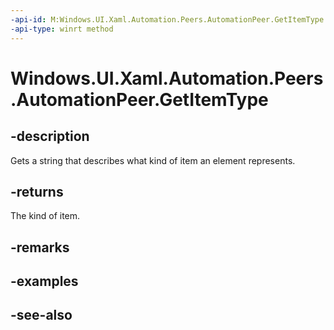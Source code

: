 ```yaml
---
-api-id: M:Windows.UI.Xaml.Automation.Peers.AutomationPeer.GetItemType
-api-type: winrt method
---
```


<!-- Method syntax
public string GetItemType()
-->

# Windows.UI.Xaml.Automation.Peers.AutomationPeer.GetItemType

## -description
Gets a string that describes what kind of item an element represents.



## -returns
The kind of item.

## -remarks

## -examples

## -see-also
